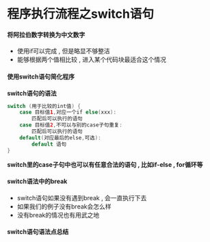 # 程序执行流程之switch语句

#### 将阿拉伯数字转换为中文数字

* 使用if可以完成 , 但是略显不够整洁
* 能够根据两个值相比较 , 进入某个代码块最适合这个情况

#### 使用switch语句简化程序

**switch语句的语法**

```java
switch (用于比较的int值) {
    case 目标值1,对应一个if else(xxx):
        匹配后可以执行的语句
    case 目标值2,不可以与别的case子句重复:
        匹配后可以执行的语句
    default(对应最后的else,可选):
        default 语句
}
```

**switch里的case子句中也可以有任意合法的语句 , 比如if-else , for循环等**

#### switch语法中的break

* switch语句如果没有遇到break , 会一直执行下去
* 如果我们的例子没有break会怎么样
* 没有break的情况也有用武之地

#### switch语句语法点总结




